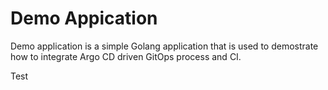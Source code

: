 # Demo Appication

Demo application is a simple Golang application that is used to demostrate how to integrate Argo CD driven GitOps process and CI.

Test